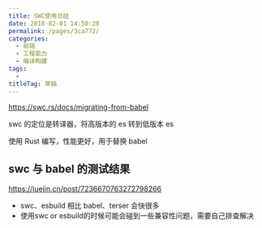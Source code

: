 ```yaml
---
title: SWC使用总结
date: 2018-02-01 14:50:28
permalink: /pages/3ca772/
categories: 
  - 前端
  - 工程能力
  - 编译构建
tags: 
  - 
titleTag: 草稿
---
```


https://swc.rs/docs/migrating-from-babel

swc 的定位是转译器，将高版本的 es 转到低版本 es 

使用 Rust 编写，性能更好，用于替换 babel

## swc 与 babel 的测试结果

https://juejin.cn/post/7236670763272798266

- swc、esbuild 相比 babel、terser 会快很多
- 使用swc or esbuild的时候可能会碰到一些兼容性问题，需要自己排查解决